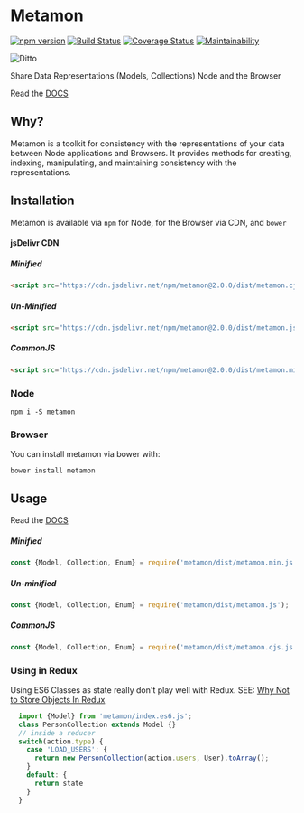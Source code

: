 Metamon
======

[![npm version](https://badge.fury.io/js/metamon.svg)](https://badge.fury.io/js/metamon) [![Build Status](https://travis-ci.org/JustinBeaudry/metamon.svg?branch=master)](https://travis-ci.org/JustinBeaudry/metamon) [![Coverage Status](https://coveralls.io/repos/github/JustinBeaudry/metamon/badge.svg?branch=master)](https://coveralls.io/github/JustinBeaudry/metamon?branch=master) [![Maintainability](https://api.codeclimate.com/v1/badges/8573b69add63f7c41c66/maintainability)](https://codeclimate.com/github/JustinBeaudry/metamon/maintainability) 

![Ditto](https://media.giphy.com/media/uQZTgSuGZMTHG/giphy.gif)

Share Data Representations (Models, Collections) Node and the Browser

Read the [DOCS](https://justinbeaudry.github.io/metamon/)

## Why?

Metamon is a toolkit for consistency with the representations of your data between Node applications and Browsers. 
It provides methods for creating, indexing, manipulating, and maintaining consistency with the representations. 

## Installation

Metamon is available via `npm` for Node, for the Browser via CDN, and `bower`

#### jsDelivr CDN
##### Minified
```html
<script src="https://cdn.jsdelivr.net/npm/metamon@2.0.0/dist/metamon.cjs.js" integrity="sha256-i1uYcaeoV21xNqcjFyXpSaaHRc5o7unpCi+lPHmntA4=" crossorigin="anonymous"></script>
```
##### Un-Minified
```html
<script src="https://cdn.jsdelivr.net/npm/metamon@2.0.0/dist/metamon.js" integrity="sha256-W0RVLgpssC2x6SaACzqDiIa1Xo1L6L1vVmawPO9+2lE=" crossorigin="anonymous"></script>
```
##### CommonJS
```html
<script src="https://cdn.jsdelivr.net/npm/metamon@2.0.0/dist/metamon.min.js" integrity="sha256-yrlSk0MzJQD8GU0I0MYXnPUxrJ5Jxs6FvvYLLvpfht8=" crossorigin="anonymous"></script>
```

### Node
```shell
npm i -S metamon
```

### Browser

You can install metamon via bower with:
```shell
bower install metamon
```

## Usage

Read the [DOCS](https://justinbeaudry.github.io/metamon/)

##### Minified
```javascript
const {Model, Collection, Enum} = require('metamon/dist/metamon.min.js');
```

##### Un-minified
```javascript
const {Model, Collection, Enum} = require('metamon/dist/metamon.js');
```

##### CommonJS
```javascript
const {Model, Collection, Enum} = require('metamon/dist/metamon.cjs.js');
```

### Using in Redux

Using ES6 Classes as state really don't play well with Redux. SEE: [Why Not to Store Objects In Redux](https://medium.com/collaborne-engineering/why-not-to-store-objects-in-redux-7f41243020fc)

```javascript
  import {Model} from 'metamon/index.es6.js';
  class PersonCollection extends Model {}
  // inside a reducer
  switch(action.type) {
    case 'LOAD_USERS': {
      return new PersonCollection(action.users, User).toArray();
    }
    default: {
      return state
    }
  }
```
